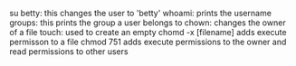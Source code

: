 su betty: this changes the user to 'betty'
whoami: prints the username
groups: this prints the group a user belongs to
chown: changes the owner of a file
touch: used to create an empty
chomd -x [filename] adds execute permisson to a file
chmod 751 adds execute permissions to the owner and read permissions to other users
